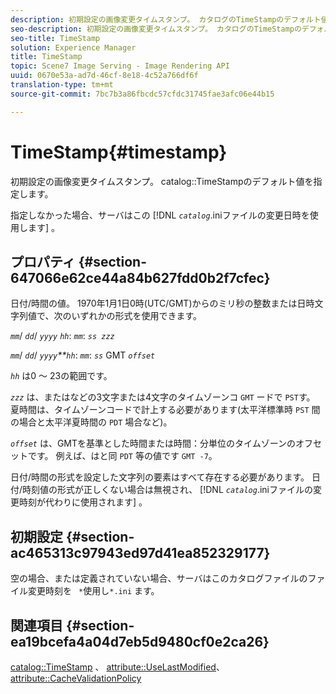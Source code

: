 ```yaml
---
description: 初期設定の画像変更タイムスタンプ。 カタログのTimeStampのデフォルト値を指定します。
seo-description: 初期設定の画像変更タイムスタンプ。 カタログのTimeStampのデフォルト値を指定します。
seo-title: TimeStamp
solution: Experience Manager
title: TimeStamp
topic: Scene7 Image Serving - Image Rendering API
uuid: 0670e53a-ad7d-46cf-8e18-4c52a766df6f
translation-type: tm+mt
source-git-commit: 7bc7b3a86fbcdc57cfdc31745fae3afc06e44b15

---
```



# TimeStamp{#timestamp}

初期設定の画像変更タイムスタンプ。 catalog::TimeStampのデフォルト値を指定します。

指定しなかった場合、サーバはこの [!DNL *`catalog`*.iniファイルの変更日時を使用します] 。

## プロパティ {#section-647066e62ce44a84b627fdd0b2f7cfec}

日付/時間の値。 1970年1月1日0時(UTC/GMT)からのミリ秒の整数または日時文字列値で、次のいずれかの形式を使用できます。

*`mm`*/ *`dd`*/ *`yyyy`* *`hh`*: *`mm`*: *`ss zzz`*

*`mm`*/ *`dd`*/ *`yyyy`**`hh`*: *`mm`*: *`ss`* GMT *`offset`*

*`hh`* は0 ～ 23の範囲です。

*`zzz`* は、またはなどの3文字または4文字のタイムゾーンコ `GMT` ードで `PST`す。 夏時間は、タイムゾーンコードで計上する必要があります(太平洋標準時 `PST` 間の場合と太平洋夏時間の `PDT` 場合など)。

*`offset`* は、GMTを基準とした時間または時間：分単位のタイムゾーンのオフセットです。 例えば、はと同 `PDT` 等の値です `GMT -7`。

日付/時間の形式を設定した文字列の要素はすべて存在する必要があります。 日付/時刻値の形式が正しくない場合は無視され、 [!DNL *`catalog`*.iniファイルの変更時刻が代わりに使用されます] 。

## 初期設定 {#section-ac465313c97943ed97d41ea852329177}

空の場合、または定義されていない場合、サーバはこのカタログファイルのファイル変更時刻を ` *`使用し`*.ini` ます。

## 関連項目 {#section-ea19bcefa4a04d7eb5d9480cf0e2ca26}

[catalog::TimeStamp](../../../../../is-api/image-catalog/image-serving-api-ref/c-image-catalog-reference/c-image-svg-data-reference/c-image-data-reference/r-timestamp-cat.md#reference-59a27b72f4cb4a53a3baba83214c4ded) 、 [attribute::UseLastModified](../../../../../is-api/image-catalog/image-serving-api-ref/c-image-catalog-reference/c-attributes-reference/r-uselastmodified.md#reference-73ecc421e6864a38aec5a4775f06b8e8)、 [attribute::CacheValidationPolicy](../../../../../is-api/image-catalog/image-serving-api-ref/c-image-catalog-reference/c-attributes-reference/r-cachevalidationpolicy.md#reference-e55e52fd749041718a9af69fa2027b57)
